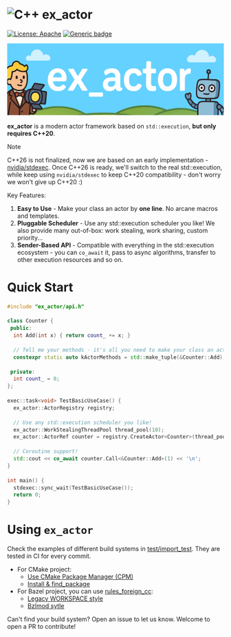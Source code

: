 # ![C++](https://img.shields.io/badge/c++-%2300599C.svg?style=for-the-badge&logo=c%2B%2B&logoColor=white) ex_actor

[![License: Apache](https://img.shields.io/badge/License-Apache-blue.svg)](https://opensource.org/licenses/MIT)
[![Generic badge](https://img.shields.io/badge/C++-20-blue.svg)](https://shields.io/)

![image](assets/ex_actor_banner.png)

**ex_actor** is a modern actor framework based on `std::execution`, **but only requires C++20**.

> [!NOTE]
> C++26 is not finalized, now we are based on an early implementation - [nvidia/stdexec](https://github.com/NVIDIA/stdexec).
> Once C++26 is ready, we'll switch to the real std::execution, while keep using `nvidia/stdexec` to keep C++20 compatibility - don't worry we won't give up C++20 :)

Key Features:
1. **Easy to Use** - Make your class an actor by **one line**. No arcane macros and templates.
2. **Pluggable Scheduler** - Use any std::execution scheduler you like! We also provide many out-of-box: work stealing, work sharing, custom priority...
3. **Sender-Based API** - Compatible with everything in the std::execution ecosystem - you can `co_await` it, pass to async algorithms, transfer to other execution resources and so on.


# Quick Start

```cpp
#include "ex_actor/api.h"

class Counter {
 public:
  int Add(int x) { return count_ += x; }
  
  // Tell me your methods - it's all you need to make your class an actor.
  constexpr static auto kActorMethods = std::make_tuple(&Counter::Add);

 private:
  int count_ = 0;
};

exec::task<void> TestBasicUseCase() {
  ex_actor::ActorRegistry registry;

  // Use any std::execution scheduler you like!
  ex_actor::WorkStealingThreadPool thread_pool(10);
  ex_actor::ActorRef counter = registry.CreateActor<Counter>(thread_pool.get_scheduler()); 

  // Coroutine support!
  std::cout << co_await counter.Call<&Counter::Add>(1) << '\n';
}

int main() {
  stdexec::sync_wait(TestBasicUseCase());
  return 0;
}
```

# Using `ex_actor`

Check the examples of different build systems in [test/import_test](test/import_test). They are tested in CI for every commit.

* For CMake project:
  * [Use CMake Package Manager (CPM)](test/import_test/cmake_cpm)
  * [Install & find_package](test/import_test/cmake_find_package)
* For Bazel project, you can use [rules_foreign_cc](https://bazel-contrib.github.io/rules_foreign_cc/cmake.html):
  * [Legacy WORKSPACE style](test/import_test/bazel_legacy_workspace)
  * [Bzlmod sytle](test/import_test/bazel_bzlmod)

Can't find your build system? Open an issue to let us know. Welcome to open a PR to contribute!